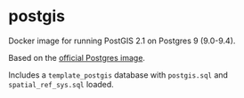 postgis
=======

Docker image for running PostGIS 2.1 on Postgres 9 (9.0-9.4).

Based on the [official Postgres image](http://registry.hub.docker.com/_/postgres/).

Includes a `template_postgis` database with `postgis.sql` and
`spatial_ref_sys.sql` loaded.

